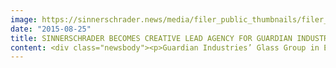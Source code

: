 ```yaml
---
image: https://sinnerschrader.news/media/filer_public_thumbnails/filer_public/b9/83/b98338eb-bf94-4b94-9a93-de08f1d46771/pm-guardian-720x450-2jpg__680x0_q85.jpg__480x288_q85_crop_subsampling-2_upscale.jpg
date: "2015-08-25"
title: SINNERSCHRADER BECOMES CREATIVE LEAD AGENCY FOR GUARDIAN INDUSTRIES IN EUROPE
content: <div class="newsbody"><p>Guardian Industries’ Glass Group in Europe has selected SinnerSchrader as its lead creative and digital agency in the region, including Russia and the CIS. SinnerSchrader will advise Guardian Europe on its corporate identity and digital presence that supports its development of a regional business model and consistent customer engagement throughout Europe.<br/><br/>With manufacturing locations on five continents, <a href="http&#58;//www.guardian.com/">Guardian Industries</a> is one of the world’s largest manufacturers of float and fabricated glass products for commercial, residential and transportation applications. Based in Auburn Hills, Michigan, USA, and employing 17,000 people worldwide, its European headquarters are in Luxembourg. <br/><br/>The focus of the extensive cooperation will be to develop a digital and creative strategy that builds Guardian Industries’ reputation in Europe as a long-standing and reliable industry partner, able to deliver a wide choice of high quality solutions for a broad range of glass applications. The first commissions comprise digital projects with an emphasis on mobile apps, as well as the classic communication channels of print, packaging and events.  <br/><br/><strong>About Guardian Industries</strong><br/>Guardian is a diversified global manufacturing company headquartered in Auburn Hills, Michigan, with leading positions in float glass and fabricated glass products for commercial, residential and transportation applications; automotive trim; and the distribution of building products. Through its research and development centers (Science &amp; Technology Center for glass and Advanced Development Center for automotive), Guardian is at the forefront of innovation. Its automotive trim group, SRG Global, is one of the world’s largest manufacturers of advanced, high value coatings on plastics. Guardian, its subsidiaries and affiliates employ more than 17,000 people and operate facilities throughout North America, Europe, South America, Africa, the Middle East and Asia. <a href="http&#58;//www.guardian.com/">www.guardian.com</a></p><p></p></div>
---
```

